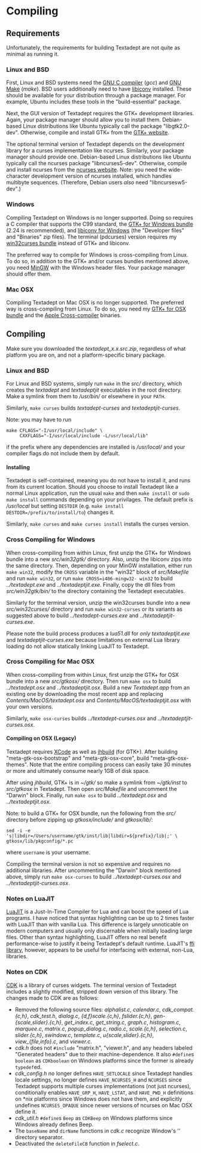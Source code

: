 # Compiling

## Requirements

Unfortunately, the requirements for building Textadept are not quite as minimal
as running it.

### Linux and BSD

First, Linux and BSD systems need the [GNU C compiler][] (*gcc*) and
[GNU Make][] (*make*). BSD users additionally need to have [libiconv][]
installed. These should be available for your distribution through a package
manager. For example, Ubuntu includes these tools in the "build-essential"
package.

Next, the GUI version of Textadept requires the GTK+ development libraries.
Again, your package manager should allow you to install them. Debian-based Linux
distributions like Ubuntu typically call the package "libgtk2.0-dev". Otherwise,
compile and install GTK+ from the [GTK+ website][].

The optional terminal version of Textadept depends on the development library
for a curses implementation like ncurses. Similarly, your package manager should
provide one. Debian-based Linux distributions like Ubuntu typically call the
ncurses package "libncurses5-dev". Otherwise, compile and install ncurses from
the [ncurses website][]. Note: you need the wide-character development version
of ncurses installed, which handles multibyte sequences. (Therefore, Debian
users _also_ need "libncursesw5-dev".)

[GNU C compiler]: http://gcc.gnu.org
[GNU Make]: http://www.gnu.org/software/make/
[libiconv]: http://www.gnu.org/software/libiconv/
[GTK+ website]: http://www.gtk.org/download/linux.php
[ncurses website]: http://invisible-island.net/ncurses/#download_ncurses

### Windows

Compiling Textadept on Windows is no longer supported. Doing so requires a C
compiler that supports the C99 standard, the [GTK+ for Windows bundle][]
(2.24 is recommended), and [libiconv for Windows][] (the "Developer files" and
"Binaries" zip files). The terminal (pdcurses) version requires my
[win32curses bundle][] instead of GTK+ and libiconv.

The preferred way to compile for Windows is cross-compiling from Linux. To do
so, in addition to the GTK+ and/or curses bundles mentioned above, you need
[MinGW][] with the Windows header files. Your package manager should offer them.

[GTK+ for Windows bundle]: http://www.gtk.org/download/win32.php
[libiconv for Windows]: http://gnuwin32.sourceforge.net/packages/libiconv.htm
[win32curses bundle]: download/win32curses.zip
[MinGW]: http://mingw.org

### Mac OSX

Compiling Textadept on Mac OSX is no longer supported. The preferred way is
cross-compiling from Linux. To do so, you need my [GTK+ for OSX bundle][] and
the [Apple Cross-compiler][] binaries.

[GTK+ for OSX bundle]: download/gtkosx-2.24.16.zip
[Apple Cross-compiler]: https://launchpad.net/~flosoft/+archive/cross-apple

## Compiling

Make sure you downloaded the *textadept_x.x.src.zip*, regardless of what
platform you are on, and not a platform-specific binary package.

### Linux and BSD

For Linux and BSD systems, simply run `make` in the *src/* directory, which
creates the *textadept* and *textadeptjit* executables in the root directory.
Make a symlink from them to */usr/bin/* or elsewhere in your `PATH`.

Similarly, `make curses` builds *textadept-curses* and *textadeptjit-curses*.

Note: you may have to run

    make CFLAGS="-I/usr/local/include" \
         CXXFLAGS="-I/usr/local/include -L/usr/local/lib"

if the prefix where any dependencies are installed is */usr/local/* and your
compiler flags do not include them by default.

#### Installing

Textadept is self-contained, meaning you do not have to install it, and runs
from its current location. Should you choose to install Textadept like a normal
Linux application, run the usual `make` and then `make install` or
`sudo make install` commands depending on your privilages. The default prefix is
*/usr/local* but setting `DESTDIR` (e.g.
`make install DESTDIR=/prefix/to/install/to`) changes it.

Similarly, `make curses` and `make curses install` installs the curses version.

### Cross Compiling for Windows

When cross-compiling from within Linux, first unzip the GTK+ for Windows bundle
into a new *src/win32gtk/* directory. Also, unzip the libiconv zips into the
same directory. Then, depending on your MinGW installation, either run
`make win32`, modify the `CROSS` variable in the "win32" block of *src/Makefile*
and run `make win32`, or run `make CROSS=i486-mingw32- win32` to build
*../textadept.exe* and *../textadeptjit.exe*. Finally, copy the dll files from
*src/win32gtk/bin/* to the directory containing the Textadept executables.

Similarly for the terminal version, unzip the win32curses bundle into a new
*src/win32curses/* directory and run `make win32-curses` or its variants as
suggested above to build *../textadept-curses.exe* and
*../textadeptjit-curses.exe*.

Please note the build process produces a *lua51.dll* for _only_
*textadeptjit.exe* and *textadeptjit-curses.exe* because limitations on external
Lua library loading do not allow statically linking LuaJIT to Textadept.

### Cross Compiling for Mac OSX

When cross-compiling from within Linux, first unzip the GTK+ for OSX bundle into
a new *src/gtkosx/* directory. Then run `make osx` to build *../textadept.osx*
and *../textadeptjit.osx*. Build a new *Textadept.app* from an existing one by
downloading the most recent app and replacing *Contents/MacOS/textadept.osx* and
*Contents/MacOS/textadeptjit.osx* with your own versions.

Similarly, `make osx-curses` builds *../textadept-curses.osx* and
*../textadeptjit-curses.osx*.

#### Compiling on OSX (Legacy)

Textadept requires [XCode][] as well as [jhbuild][] (for GTK+). After building
"meta-gtk-osx-bootstrap" and "meta-gtk-osx-core", build "meta-gtk-osx-themes".
Note that the entire compiling process can easily take 30 minutes or more and
ultimately consume nearly 1GB of disk space.

After using *jhbuild*, GTK+ is in *~/gtk/* so make a symlink from *~/gtk/inst*
to *src/gtkosx* in Textadept. Then open *src/Makefile* and uncomment the
"Darwin" block. Finally, run `make osx` to build *../textadept.osx* and
*../textadeptjit.osx*.

Note: to build a GTK+ for OSX bundle, run the following from the *src/*
directory before zipping up *gtkosx/include/* and *gtkosx/lib/*:

    sed -i -e 's|libdir=/Users/username/gtk/inst/lib|libdir=${prefix}/lib|;' \
    gtkosx/lib/pkgconfig/*.pc

where `username` is your username.

Compiling the terminal version is not so expensive and requires no additional
libraries. After uncommenting the "Darwin" block mentioned above, simply run
`make osx-curses` to build *../textadept-curses.osx* and
*../textadeptjit-curses.osx*.

[XCode]: http://developer.apple.com/TOOLS/xcode/
[jhbuild]: http://sourceforge.net/apps/trac/gtk-osx/wiki/Build

### Notes on LuaJIT

[LuaJIT][] is a Just-In-Time Compiler for Lua and can boost the speed of Lua
programs. I have noticed that syntax highlighting can be up to 2 times faster
with LuaJIT than with vanilla Lua. This difference is largely unnoticable on
modern computers and usually only discernable when initially loading large
files. Other than syntax highlighting, LuaJIT offers no real benefit
performance-wise to justify it being Textadept's default runtime. LuaJIT's
[ffi library][], however, appears to be useful for interfacing with external,
non-Lua, libraries.

[LuaJIT]: http://luajit.org
[ffi library]: http://luajit.org/ext_ffi.html

### Notes on CDK

[CDK][] is a library of curses widgets. The terminal version of Textadept
includes a slightly modified, stripped down version of this library. The changes
made to CDK are as follows:

* Removed the following source files: *alphalist.c*, *calendar.c*,
  *cdk_compat.{c,h}*, *cdk_test.h*, *dialog.c*, *{d,f}scale.{c,h}*,
  *fslider.{c,h}*, *gen-{scale,slider}.{c,h}*, *get_index.c*, *get_string.c*,
  *graph.c*, *histogram.c*, *marquee.c*, *matrix.c*, *popup_dialog.c*,
  *radio.c*, *scale.{c,h}*, *selection.c*, *slider.{c,h}*, *swindow.c*,
  *template.c*, *u{scale,slider}.{c,h}*, *view_{file,info}.c*, and *viewer.c*.
* *cdk.h* does not `#include` "matrix.h", "viewer.h", and any headers labeled
  "Generated headers" due to their machine-dependence. It also `#define`s
  `boolean` as `CDKboolean` on Windows platforms since the former is already
  `typedef`ed.
* *cdk_config.h* no longer defines `HAVE_SETLOCALE` since Textadept handles
  locale settings, no longer defines `HAVE_NCURSES_H` and `NCURSES` since
  Textadept supports multiple curses implementations (not just ncurses),
  conditionally enables `HAVE_GRP_H`, `HAVE_LSTAT`, and `HAVE_PWD_H` definitions
  on \*nix platforms since Windows does not have them, and explicitly undefines
  `NCURSES_OPAQUE` since newer versions of ncurses on Mac OSX define it.
* *cdk_util.h* `#define`s `Beep` as `CDKBeep` on Windows platforms since Windows
  already defines Beep.
* The `baseName` and `dirName` functions in *cdk.c* recognize Window's '\'
  directory separator.
* Deactivated the `deleteFileCB` function in *fselect.c*.

[CDK]: http://invisible-island.net/cdk/
